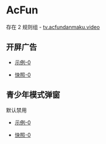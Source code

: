 # AcFun

存在 2 规则组 - [tv.acfundanmaku.video](/src/apps/tv.acfundanmaku.video.ts)

## 开屏广告

- [示例-0](https://m.gkd.li/6328439/1a9541c5-fba7-4ecc-a276-f19a5641df1f)

- [快照-0](https://i.gkd.li/import/13348326)

## 青少年模式弹窗

默认禁用

- [示例-0](https://m.gkd.li/6328439/8229e6ec-f1d6-4162-96ad-c3a6b74877c7)

- [快照-0](https://i.gkd.li/import/13518737)
